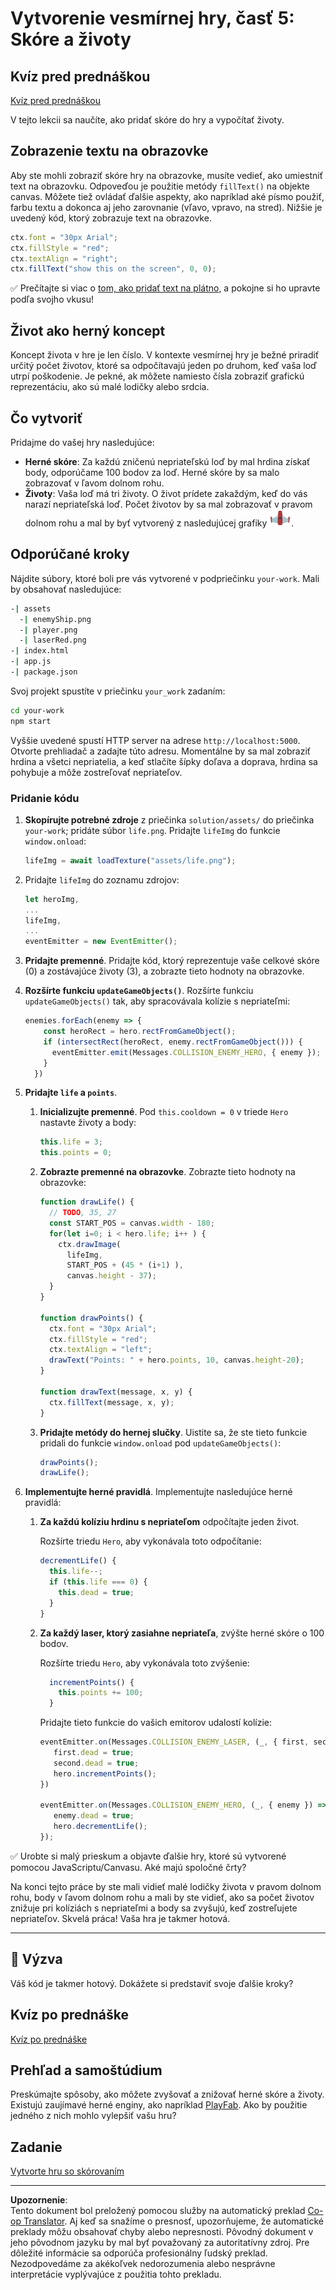 <!--
CO_OP_TRANSLATOR_METADATA:
{
  "original_hash": "adda95e02afa3fbee67b6e385b1109e1",
  "translation_date": "2025-08-29T11:10:50+00:00",
  "source_file": "6-space-game/5-keeping-score/README.md",
  "language_code": "sk"
}
-->
# Vytvorenie vesmírnej hry, časť 5: Skóre a životy

## Kvíz pred prednáškou

[Kvíz pred prednáškou](https://ff-quizzes.netlify.app/web/quiz/37)

V tejto lekcii sa naučíte, ako pridať skóre do hry a vypočítať životy.

## Zobrazenie textu na obrazovke

Aby ste mohli zobraziť skóre hry na obrazovke, musíte vedieť, ako umiestniť text na obrazovku. Odpoveďou je použitie metódy `fillText()` na objekte canvas. Môžete tiež ovládať ďalšie aspekty, ako napríklad aké písmo použiť, farbu textu a dokonca aj jeho zarovnanie (vľavo, vpravo, na stred). Nižšie je uvedený kód, ktorý zobrazuje text na obrazovke.

```javascript
ctx.font = "30px Arial";
ctx.fillStyle = "red";
ctx.textAlign = "right";
ctx.fillText("show this on the screen", 0, 0);
```

✅ Prečítajte si viac o [tom, ako pridať text na plátno](https://developer.mozilla.org/docs/Web/API/Canvas_API/Tutorial/Drawing_text), a pokojne si ho upravte podľa svojho vkusu!

## Život ako herný koncept

Koncept života v hre je len číslo. V kontexte vesmírnej hry je bežné priradiť určitý počet životov, ktoré sa odpočítavajú jeden po druhom, keď vaša loď utrpí poškodenie. Je pekné, ak môžete namiesto čísla zobraziť grafickú reprezentáciu, ako sú malé lodičky alebo srdcia.

## Čo vytvoriť

Pridajme do vašej hry nasledujúce:

- **Herné skóre**: Za každú zničenú nepriateľskú loď by mal hrdina získať body, odporúčame 100 bodov za loď. Herné skóre by sa malo zobrazovať v ľavom dolnom rohu.
- **Životy**: Vaša loď má tri životy. O život prídete zakaždým, keď do vás narazí nepriateľská loď. Počet životov by sa mal zobrazovať v pravom dolnom rohu a mal by byť vytvorený z nasledujúcej grafiky ![obrázok života](../../../../translated_images/life.6fb9f50d53ee0413cd91aa411f7c296e10a1a6de5c4a4197c718b49bf7d63ebf.sk.png).

## Odporúčané kroky

Nájdite súbory, ktoré boli pre vás vytvorené v podpriečinku `your-work`. Mali by obsahovať nasledujúce:

```bash
-| assets
  -| enemyShip.png
  -| player.png
  -| laserRed.png
-| index.html
-| app.js
-| package.json
```

Svoj projekt spustíte v priečinku `your_work` zadaním:

```bash
cd your-work
npm start
```

Vyššie uvedené spustí HTTP server na adrese `http://localhost:5000`. Otvorte prehliadač a zadajte túto adresu. Momentálne by sa mal zobraziť hrdina a všetci nepriatelia, a keď stlačíte šípky doľava a doprava, hrdina sa pohybuje a môže zostreľovať nepriateľov.

### Pridanie kódu

1. **Skopírujte potrebné zdroje** z priečinka `solution/assets/` do priečinka `your-work`; pridáte súbor `life.png`. Pridajte `lifeImg` do funkcie `window.onload`: 

    ```javascript
    lifeImg = await loadTexture("assets/life.png");
    ```

1. Pridajte `lifeImg` do zoznamu zdrojov:

    ```javascript
    let heroImg,
    ...
    lifeImg,
    ...
    eventEmitter = new EventEmitter();
    ```
  
2. **Pridajte premenné**. Pridajte kód, ktorý reprezentuje vaše celkové skóre (0) a zostávajúce životy (3), a zobrazte tieto hodnoty na obrazovke.

3. **Rozšírte funkciu `updateGameObjects()`**. Rozšírte funkciu `updateGameObjects()` tak, aby spracovávala kolízie s nepriateľmi:

    ```javascript
    enemies.forEach(enemy => {
        const heroRect = hero.rectFromGameObject();
        if (intersectRect(heroRect, enemy.rectFromGameObject())) {
          eventEmitter.emit(Messages.COLLISION_ENEMY_HERO, { enemy });
        }
      })
    ```

4. **Pridajte `life` a `points`**. 
   1. **Inicializujte premenné**. Pod `this.cooldown = 0` v triede `Hero` nastavte životy a body:

        ```javascript
        this.life = 3;
        this.points = 0;
        ```

   1. **Zobrazte premenné na obrazovke**. Zobrazte tieto hodnoty na obrazovke:

        ```javascript
        function drawLife() {
          // TODO, 35, 27
          const START_POS = canvas.width - 180;
          for(let i=0; i < hero.life; i++ ) {
            ctx.drawImage(
              lifeImg, 
              START_POS + (45 * (i+1) ), 
              canvas.height - 37);
          }
        }
        
        function drawPoints() {
          ctx.font = "30px Arial";
          ctx.fillStyle = "red";
          ctx.textAlign = "left";
          drawText("Points: " + hero.points, 10, canvas.height-20);
        }
        
        function drawText(message, x, y) {
          ctx.fillText(message, x, y);
        }

        ```

   1. **Pridajte metódy do hernej slučky**. Uistite sa, že ste tieto funkcie pridali do funkcie `window.onload` pod `updateGameObjects()`:

        ```javascript
        drawPoints();
        drawLife();
        ```

1. **Implementujte herné pravidlá**. Implementujte nasledujúce herné pravidlá:

   1. **Za každú kolíziu hrdinu s nepriateľom** odpočítajte jeden život.
   
      Rozšírte triedu `Hero`, aby vykonávala toto odpočítanie:

        ```javascript
        decrementLife() {
          this.life--;
          if (this.life === 0) {
            this.dead = true;
          }
        }
        ```

   2. **Za každý laser, ktorý zasiahne nepriateľa**, zvýšte herné skóre o 100 bodov.

      Rozšírte triedu `Hero`, aby vykonávala toto zvýšenie:
    
        ```javascript
          incrementPoints() {
            this.points += 100;
          }
        ```

        Pridajte tieto funkcie do vašich emitorov udalostí kolízie:

        ```javascript
        eventEmitter.on(Messages.COLLISION_ENEMY_LASER, (_, { first, second }) => {
           first.dead = true;
           second.dead = true;
           hero.incrementPoints();
        })

        eventEmitter.on(Messages.COLLISION_ENEMY_HERO, (_, { enemy }) => {
           enemy.dead = true;
           hero.decrementLife();
        });
        ```

✅ Urobte si malý prieskum a objavte ďalšie hry, ktoré sú vytvorené pomocou JavaScriptu/Canvasu. Aké majú spoločné črty?

Na konci tejto práce by ste mali vidieť malé lodičky života v pravom dolnom rohu, body v ľavom dolnom rohu a mali by ste vidieť, ako sa počet životov znižuje pri kolíziách s nepriateľmi a body sa zvyšujú, keď zostreľujete nepriateľov. Skvelá práca! Vaša hra je takmer hotová.

---

## 🚀 Výzva

Váš kód je takmer hotový. Dokážete si predstaviť svoje ďalšie kroky?

## Kvíz po prednáške

[Kvíz po prednáške](https://ff-quizzes.netlify.app/web/quiz/38)

## Prehľad a samoštúdium

Preskúmajte spôsoby, ako môžete zvyšovať a znižovať herné skóre a životy. Existujú zaujímavé herné enginy, ako napríklad [PlayFab](https://playfab.com). Ako by použitie jedného z nich mohlo vylepšiť vašu hru?

## Zadanie

[Vytvorte hru so skórovaním](assignment.md)

---

**Upozornenie**:  
Tento dokument bol preložený pomocou služby na automatický preklad [Co-op Translator](https://github.com/Azure/co-op-translator). Aj keď sa snažíme o presnosť, upozorňujeme, že automatické preklady môžu obsahovať chyby alebo nepresnosti. Pôvodný dokument v jeho pôvodnom jazyku by mal byť považovaný za autoritatívny zdroj. Pre dôležité informácie sa odporúča profesionálny ľudský preklad. Nezodpovedáme za akékoľvek nedorozumenia alebo nesprávne interpretácie vyplývajúce z použitia tohto prekladu.